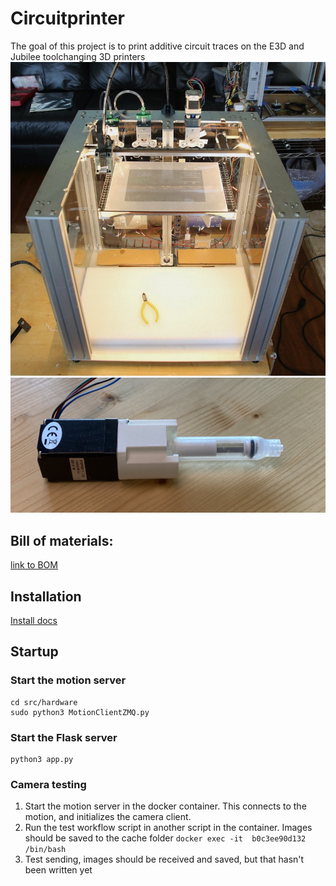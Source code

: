 # Circuitprinter
The goal of this project is to print additive circuit traces on the E3D and Jubilee toolchanging 3D printers
![E3D toolchanger with printed UV material](Documentation/media/E3D_lit_up_printing.jpeg) 
![Latest extruder revision](Documentation/media/IMG_5449.jpeg) 



## Bill of materials: 
<a href="https://docs.google.com/spreadsheets/d/1qsuu0mqhYLWQeWLX05LpEEylz75LFKVL712LdSZb1z4/edit?usp=sharing">link to BOM</a>


## Installation
[Install docs](https://github.com/npretor/circuitprinter/tree/main/src#installation)

## Startup 
### Start the motion server 
```
cd src/hardware
sudo python3 MotionClientZMQ.py
```

### Start the Flask server 
```
python3 app.py 
```



### Camera testing 
1. Start the motion server in the docker container. This connects to the motion, and initializes the camera client. 
2. Run the test workflow script in another script in the container. Images should be saved to the cache folder 
    ```docker exec -it  b0c3ee90d132 /bin/bash```
3. Test sending, images should be received and saved, but that hasn't been written yet 